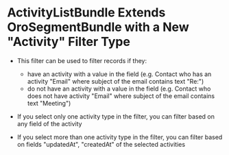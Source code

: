 # ActivityListBundle Extends OroSegmentBundle with a New "Activity" Filter Type 


* This filter can be used to filter records if they:

    * have an activity with a value in the field
        (e.g. Contact who has an activity "Email" where subject of the email contains text "Re:")
    * do not have an activity with a value in the field
        (e.g. Contact who does not have activity "Email" where subject of the email contains text "Meeting")

* If you select only one activity type in the filter, you can filter based on any field of the activity
* If you select more than one activity type in the filter, you can filter based on fields "updatedAt", "createdAt" of the selected activities
